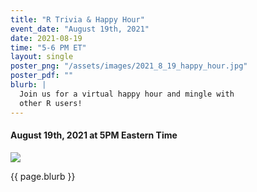 ```yaml
---
title: "R Trivia & Happy Hour"
event_date: "August 19th, 2021"
date: 2021-08-19
time: "5-6 PM ET"
layout: single
poster_png: "/assets/images/2021_8_19_happy_hour.jpg"
poster_pdf: ""
blurb: |
  Join us for a virtual happy hour and mingle with 
  other R users! 
---
```


#### August 19th, 2021 at 5PM Eastern Time

<a href="{{ page.poster_png }}" alt="">
<img src="{{ page.poster_png }}">
</a>

<p>{{ page.blurb }}</p>
